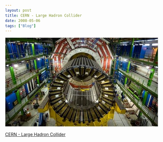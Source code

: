 ```yaml
---
layout: post
title: CERN - Large Hadron Collider
date: 2008-05-06
tags: ["Blog"]
---
```


![](k3Im6rfOq8o6618dt4evvYS5_500.jpg)  

[CERN - Large Hadron Collider](http://www.nytimes.com/2007/05/15/science/15cern.html)